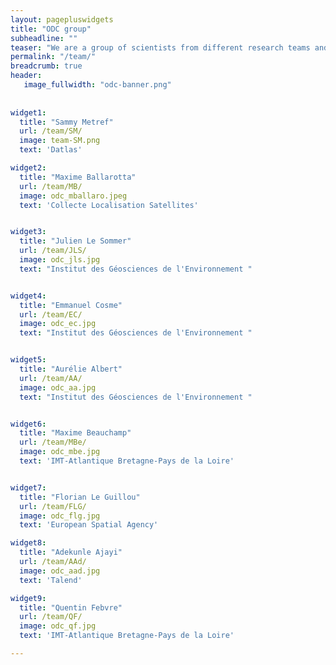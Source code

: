 ```yaml
---
layout: pagepluswidgets
title: "ODC group"
subheadline: ""
teaser: "We are a group of scientists from different research teams and companies. "
permalink: "/team/"
breadcrumb: true
header:
   image_fullwidth: "odc-banner.png"
 
  
widget1:
  title: "Sammy Metref"
  url: /team/SM/
  image: team-SM.png
  text: 'Datlas'

widget2:
  title: "Maxime Ballarotta"
  url: /team/MB/
  image: odc_mballaro.jpeg
  text: 'Collecte Localisation Satellites'


widget3:
  title: "Julien Le Sommer"
  url: /team/JLS/
  image: odc_jls.jpg
  text: "Institut des Géosciences de l'Environnement "


widget4:
  title: "Emmanuel Cosme"
  url: /team/EC/
  image: odc_ec.jpg
  text: "Institut des Géosciences de l'Environnement "


widget5:
  title: "Aurélie Albert"
  url: /team/AA/
  image: odc_aa.jpg
  text: "Institut des Géosciences de l'Environnement "


widget6:
  title: "Maxime Beauchamp"
  url: /team/MBe/
  image: odc_mbe.jpg
  text: 'IMT-Atlantique Bretagne-Pays de la Loire'


widget7:
  title: "Florian Le Guillou"
  url: /team/FLG/
  image: odc_flg.jpg
  text: 'European Spatial Agency'

widget8:
  title: "Adekunle Ajayi"
  url: /team/AAd/
  image: odc_aad.jpg
  text: 'Talend'

widget9:
  title: "Quentin Febvre"
  url: /team/QF/
  image: odc_qf.jpg
  text: 'IMT-Atlantique Bretagne-Pays de la Loire'

---
```

